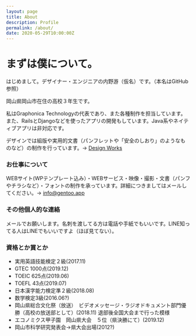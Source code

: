 ```yaml
---
layout: page
title: About
description: Profile
permalink: /about/
date: 2020-05-29T10:00:00Z
---
```

# まずは僕について。
はじめまして。デザイナー・エンジニアの内野游（仮名）です。（本名はGitHub参照）

岡山県岡山市在住の高校３年生です。

私はGraphonica Technologyの代表であり、また各種制作を担当しています。また、RailsとDjangoなどを使ったアプリの開発もしています。Java系やネイティブアプリは非対応です。

デザインでは組版や実用的文書（パンフレットや「安全のしおり」のようなものなど）の制作を行っています。→ [Design Works](/design)

### お仕事について

WEBサイト(WPテンプレート込み）・WEBサービス・映像・撮影・文書（パンフやチラシなど）・フォントの制作を承っています。詳細につきましてはメールしてください。→ [info@gentoo.app](mailto:info@gentoo.app)

### その他個人的な連絡

メールでお願いします。名刺を渡してる方は電話や手紙でもいいです。LINE知ってる人はLINEでもいいですよ（ほぼ見てない）。

### 資格とか賞とか
- 実用英語技能検定２級(2017.11)
- GTEC 1000点(2019.12)
- TOEIC 625点(2019.06)
- TOEFL 43点(2019.07)
- 日本漢字能力検定準２級(2018.08)
- 数学検定3級(2016.06?)
- 岡山県総合文化祭（放送）　ビデオメッセージ・ラジオドキュメント部門優勝（高校の放送部として）(2018.11)
  退部後全国大会まで行った模様
- エコノミクス甲子園　岡山県大会　５位（県決勝にて）(2019.12)
- 岡山市科学研究発表会→県大会出場(2012?)